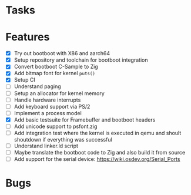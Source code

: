 # Tasks

# Features
- [x] Try out bootboot with X86 and aarch64
- [x] Setup repository and toolchain for bootboot integration
- [x] Convert bootboot C-Sample to Zig
- [x] Add bitmap font for kernel `puts()`
- [x] Setup CI
- [ ] Understand paging
- [ ] Setup an allocator for kernel memory
- [ ] Handle hardware interrupts
- [ ] Add keyboard support via PS/2
- [ ] Implement a process model
- [x] Add basic testsuite for Framebuffer and bootboot headers
- [ ] Add unicode support to psfont.zig
- [ ] Add integration test where the kernel is executed in qemu and shoult shoutdown if everything was successful
- [ ] Understand linker.ld script
- [ ] Maybe translate the bootboot code to Zig and also build it from source
- [ ] Add support for the serial device: https://wiki.osdev.org/Serial_Ports

# Bugs
